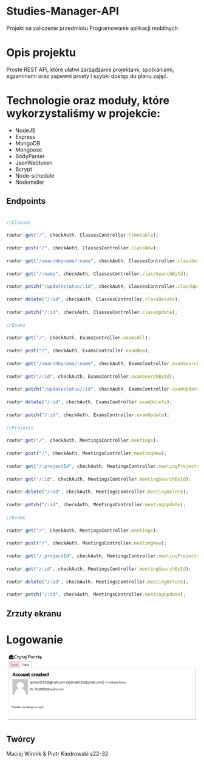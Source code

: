 # Studies-Manager-API

Projekt na zaliczenie przedmiotu Programowanie aplikacji mobilnych

# Opis projektu

Proste REST APi, które ułatwi zarządzanie projektami, spotkaniami, egzaminami oraz zapewni prosty i szybki dostęp do planu zajęć.

# Technologie oraz moduły, które wykorzystaliśmy w projekcie:
* NodeJS
* Express
* MongoDB
* Mongoose
* BodyParser
* JsonWebtoken
* Bcrypt
* Node-schedule
* Nodemailer

## Endpoints

```javascript

//Classes

router.get("/", checkAuth, ClassesController.timetable);

router.post("/", checkAuth, ClassesController.classNew);

router.get("/searchbyname/:name", checkAuth, ClassesController.classSearchByName);

router.get("/:name", checkAuth, ClassesController.classSearchById);

router.patch("/updatestatus/:id", checkAuth, ClassesController.classUpdateStatus);

router.delete("/:id", checkAuth, ClassesController.classDelete);

router.patch("/:id", checkAuth, ClassesController.classUpdate);

//Exams

router.get("/", checkAuth, ExamsController.examsAll);

router.post("/", checkAuth, ExamsController.examNew);

router.get("/searchbyname/:name", checkAuth, ExamsController.examSearchByName);

router.get("/:id", checkAuth, ExamsController.examSearchById);

router.patch("/updatestatus/:id", checkAuth, ExamsController.examUpdateStatus);

router.delete("/:id", checkAuth, ExamsController.examDelete);

router.patch("/:id", checkAuth, ExamsController.examUpdate);

//Projects

router.get("/", checkAuth, MeetingsController.meetings);

router.post("/", checkAuth, MeetingsController.meetingNew);

router.get("/:projectId", checkAuth, MeetingsController.meetingProjects);

router.get("/:id", checkAuth, MeetingsController.meetingSearchById);

router.delete("/:id", checkAuth, MeetingsController.meetingDelete);

router.patch("/:id", checkAuth, MeetingsController.meetingUpdate);

//Exams

router.get("/", checkAuth, MeetingsController.meetings);

router.post("/", checkAuth, MeetingsController.meetingNew);

router.get("/:projectId", checkAuth, MeetingsController.meetingProjects);

router.get("/:id", checkAuth, MeetingsController.meetingSearchById);

router.delete("/:id", checkAuth, MeetingsController.meetingDelete);

router.patch("/:id", checkAuth, MeetingsController.meetingUpdate);

```

## Zrzuty ekranu

# Logowanie

![Logowanie](screens/Mail.png)

## Twórcy
Maciej Winnik & Piotr Kiedrowski s22-32